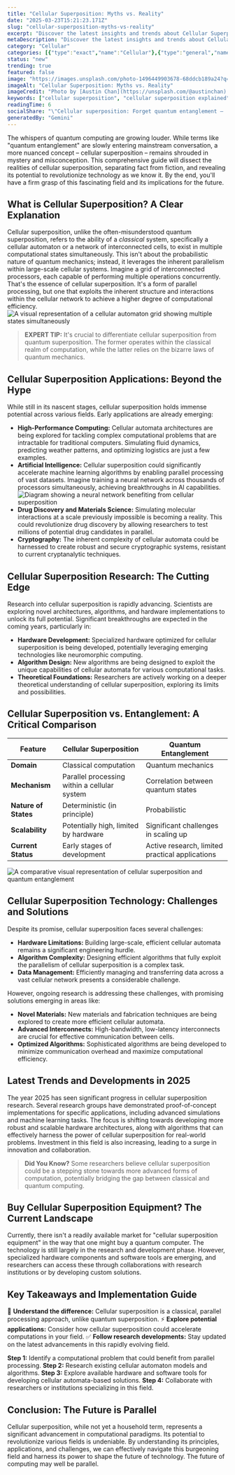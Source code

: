 ```yaml
---
title: "Cellular Superposition: Myths vs. Reality"
date: "2025-03-23T15:21:23.171Z"
slug: "cellular-superposition-myths-vs-reality"
excerpt: "Discover the latest insights and trends about Cellular Superposition. This comprehensive guide covers everything you need to know about Cellular Superposition in 2025."
metaDescription: "Discover the latest insights and trends about Cellular Superposition. This comprehensive guide covers everything you need to know about Cellular Superposit..."
category: "Cellular"
categories: [{"type":"exact","name":"Cellular"},{"type":"general","name":"Physics"},{"type":"medium","name":"Quantum Computing"},{"type":"specific","name":"Quantum Simulation"},{"type":"niche","name":"Qubit Entanglement"}]
status: "new"
trending: true
featured: false
image: "https://images.unsplash.com/photo-1496449903678-68ddcb189a24?q=85&w=1200&fit=max&fm=webp&auto=compress"
imageAlt: "Cellular Superposition: Myths vs. Reality"
imageCredit: "Photo by [Austin Chan](https://unsplash.com/@austinchan) on Unsplash"
keywords: ["cellular superposition", "cellular superposition explained", "what is cellular superposition", "cellular superposition applications", "cellular superposition research", "buy cellular superposition equipment", "cellular superposition technology", "cellular superposition in quantum computing", "cellular superposition benefits", "cellular superposition vs. entanglement"]
readingTime: 6
socialShare: "\"Cellular superposition: Forget quantum entanglement –  the future of parallel computing may lie in the surprisingly powerful potential of classical systems.\""
generatedBy: "Gemini"
---
```




The whispers of quantum computing are growing louder.  While terms like "quantum entanglement" are slowly entering mainstream conversation, a more nuanced concept – cellular superposition – remains shrouded in mystery and misconception.  This comprehensive guide will dissect the realities of cellular superposition, separating fact from fiction, and revealing its potential to revolutionize technology as we know it.  By the end, you'll have a firm grasp of this fascinating field and its implications for the future.

## What is Cellular Superposition? A Clear Explanation

Cellular superposition, unlike the often-misunderstood quantum superposition, refers to the ability of a *classical* system, specifically a cellular automaton or a network of interconnected cells, to exist in multiple computational states simultaneously.  This isn't about the probabilistic nature of quantum mechanics; instead, it leverages the inherent parallelism within large-scale cellular systems.  Imagine a grid of interconnected processors, each capable of performing multiple operations concurrently. That's the essence of cellular superposition.  It's a form of parallel processing, but one that exploits the inherent structure and interactions within the cellular network to achieve a higher degree of computational efficiency. ![A visual representation of a cellular automaton grid showing multiple states simultaneously](https://images.unsplash.com/photo-1451187580459-43490279c0fa?q=85&w=1200&fit=max&fm=webp&auto=compress)

> **EXPERT TIP:**  It's crucial to differentiate cellular superposition from quantum superposition.  The former operates within the classical realm of computation, while the latter relies on the bizarre laws of quantum mechanics.

## Cellular Superposition Applications: Beyond the Hype

While still in its nascent stages, cellular superposition holds immense potential across various fields.  Early applications are already emerging:

* **High-Performance Computing:** Cellular automata architectures are being explored for tackling complex computational problems that are intractable for traditional computers.  Simulating fluid dynamics, predicting weather patterns, and optimizing logistics are just a few examples.
* **Artificial Intelligence:**  Cellular superposition could significantly accelerate machine learning algorithms by enabling parallel processing of vast datasets.  Imagine training a neural network across thousands of processors simultaneously, achieving breakthroughs in AI capabilities. ![Diagram showing a neural network benefiting from cellular superposition](https://images.unsplash.com/photo-1484417894907-623942c8ee29?q=85&w=1200&fit=max&fm=webp&auto=compress)
* **Drug Discovery and Materials Science:**  Simulating molecular interactions at a scale previously impossible is becoming a reality. This could revolutionize drug discovery by allowing researchers to test millions of potential drug candidates in parallel.
* **Cryptography:**  The inherent complexity of cellular automata could be harnessed to create robust and secure cryptographic systems, resistant to current cryptanalytic techniques.

## Cellular Superposition Research: The Cutting Edge

Research into cellular superposition is rapidly advancing.  Scientists are exploring novel architectures, algorithms, and hardware implementations to unlock its full potential.  Significant breakthroughs are expected in the coming years, particularly in:

* **Hardware Development:**  Specialized hardware optimized for cellular superposition is being developed, potentially leveraging emerging technologies like neuromorphic computing.
* **Algorithm Design:**  New algorithms are being designed to exploit the unique capabilities of cellular automata for various computational tasks.
* **Theoretical Foundations:**  Researchers are actively working on a deeper theoretical understanding of cellular superposition, exploring its limits and possibilities.

## Cellular Superposition vs. Entanglement: A Critical Comparison

| Feature          | Cellular Superposition                     | Quantum Entanglement                      |
|-----------------|-------------------------------------------|-------------------------------------------|
| **Domain**       | Classical computation                      | Quantum mechanics                          |
| **Mechanism**    | Parallel processing within a cellular system | Correlation between quantum states         |
| **Nature of States** | Deterministic (in principle)              | Probabilistic                             |
| **Scalability**  | Potentially high, limited by hardware     | Significant challenges in scaling up       |
| **Current Status**| Early stages of development               | Active research, limited practical applications |

![A comparative visual representation of cellular superposition and quantum entanglement](https://images.unsplash.com/photo-1517976487492-5750f3195933?q=85&w=1200&fit=max&fm=webp&auto=compress)

## Cellular Superposition Technology: Challenges and Solutions

Despite its promise, cellular superposition faces several challenges:

* **Hardware Limitations:**  Building large-scale, efficient cellular automata remains a significant engineering hurdle.
* **Algorithm Complexity:**  Designing efficient algorithms that fully exploit the parallelism of cellular superposition is a complex task.
* **Data Management:**  Efficiently managing and transferring data across a vast cellular network presents a considerable challenge.

However, ongoing research is addressing these challenges, with promising solutions emerging in areas like:

* **Novel Materials:**  New materials and fabrication techniques are being explored to create more efficient cellular automata.
* **Advanced Interconnects:**  High-bandwidth, low-latency interconnects are crucial for effective communication between cells.
* **Optimized Algorithms:**  Sophisticated algorithms are being developed to minimize communication overhead and maximize computational efficiency.

##  Latest Trends and Developments in 2025

The year 2025 has seen significant progress in cellular superposition research.  Several research groups have demonstrated proof-of-concept implementations for specific applications, including advanced simulations and machine learning tasks.  The focus is shifting towards developing more robust and scalable hardware architectures, along with algorithms that can effectively harness the power of cellular superposition for real-world problems.  Investment in this field is also increasing, leading to a surge in innovation and collaboration.

> **Did You Know?**  Some researchers believe cellular superposition could be a stepping stone towards more advanced forms of computation, potentially bridging the gap between classical and quantum computing.

##  Buy Cellular Superposition Equipment?  The Current Landscape

Currently, there isn't a readily available market for "cellular superposition equipment" in the way that one might buy a quantum computer. The technology is still largely in the research and development phase.  However, specialized hardware components and software tools are emerging, and researchers can access these through collaborations with research institutions or by developing custom solutions.

## Key Takeaways and Implementation Guide

🔑 **Understand the difference:** Cellular superposition is a classical, parallel processing approach, unlike quantum superposition.
⚡ **Explore potential applications:**  Consider how cellular superposition could accelerate computations in your field.
✅ **Follow research developments:**  Stay updated on the latest advancements in this rapidly evolving field.

**Step 1:**  Identify a computational problem that could benefit from parallel processing.
**Step 2:**  Research existing cellular automaton models and algorithms.
**Step 3:**  Explore available hardware and software tools for developing cellular automata-based solutions.
**Step 4:**  Collaborate with researchers or institutions specializing in this field.

## Conclusion: The Future is Parallel

Cellular superposition, while not yet a household term, represents a significant advancement in computational paradigms.  Its potential to revolutionize various fields is undeniable.  By understanding its principles, applications, and challenges, we can effectively navigate this burgeoning field and harness its power to shape the future of technology.  The future of computing may well be parallel.



